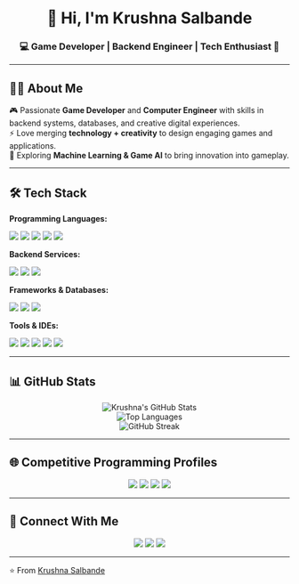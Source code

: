 <h1 align="center">👋 Hi, I'm Krushna Salbande</h1>  
<h3 align="center">💻 Game Developer | Backend Engineer | Tech Enthusiast 🚀</h3>  

---

## 🧑‍💻 About Me  
🎮 Passionate **Game Developer** and **Computer Engineer** with skills in backend systems, databases, and creative digital experiences.  
⚡ Love merging **technology + creativity** to design engaging games and applications.  
🌱 Exploring **Machine Learning & Game AI** to bring innovation into gameplay.  

---

## 🛠️ Tech Stack  

**Programming Languages:**  
<p align="left">
<img src="https://img.shields.io/badge/C-00599C?style=for-the-badge&logo=c" />
<img src="https://img.shields.io/badge/C++-00599C?style=for-the-badge&logo=c%2B%2B" />
<img src="https://img.shields.io/badge/Java-orange?style=for-the-badge&logo=java" />
<img src="https://img.shields.io/badge/C%23-239120?style=for-the-badge&logo=c-sharp" />
<img src="https://img.shields.io/badge/Python-3776AB?style=for-the-badge&logo=python" />
</p>

**Backend Services:**  
<p align="left">
<img src="https://img.shields.io/badge/Photon%20Network-2E77BC?style=for-the-badge" />
<img src="https://img.shields.io/badge/Mirror-grey?style=for-the-badge" />
<img src="https://img.shields.io/badge/PlayFab-orange?style=for-the-badge" />
</p>

**Frameworks & Databases:**  
<p align="left">
<img src="https://img.shields.io/badge/SpringBoot-6DB33F?style=for-the-badge&logo=springboot" />
<img src="https://img.shields.io/badge/MySQL-4479A1?style=for-the-badge&logo=mysql" />
<img src="https://img.shields.io/badge/Oracle-F80000?style=for-the-badge&logo=oracle" />
</p>

**Tools & IDEs:**  
<p align="left">
<img src="https://img.shields.io/badge/VS%20Code-007ACC?style=for-the-badge&logo=visual-studio-code" />
<img src="https://img.shields.io/badge/IntelliJ%20IDEA-000000?style=for-the-badge&logo=intellij-idea" />
<img src="https://img.shields.io/badge/Unity-000000?style=for-the-badge&logo=unity" />
<img src="https://img.shields.io/badge/GitHub-181717?style=for-the-badge&logo=github" />
<img src="https://img.shields.io/badge/Google%20Colab-F9AB00?style=for-the-badge&logo=googlecolab" />
</p>

---

## 📊 GitHub Stats  

<div align="center">  

![Krushna's GitHub Stats](https://github-readme-stats.vercel.app/api?username=Krushna0304&show_icons=true&theme=radical&hide_border=true)  
![Top Languages](https://github-readme-stats.vercel.app/api/top-langs/?username=Krushna0304&layout=compact&theme=radical&hide_border=true)  
![GitHub Streak](https://streak-stats.demolab.com/?user=Krushna0304&theme=radical&hide_border=true)  

</div>  

---

## 🌐 Competitive Programming Profiles  

<p align="center">
<a href="https://www.geeksforgeeks.org/user/krushnasal7bdh/"><img src="https://img.shields.io/badge/GeeksforGeeks-2F8D46?style=for-the-badge&logo=geeksforgeeks&logoColor=white"></a>
<a href="https://www.codechef.com/users/krushna0304"><img src="https://img.shields.io/badge/CodeChef-5B4638?style=for-the-badge&logo=codechef&logoColor=white"></a>
<a href="https://www.hackerrank.com/profile/Krushna0304"><img src="https://img.shields.io/badge/HackerRank-2EC866?style=for-the-badge&logo=hackerrank&logoColor=white"></a>
<a href="https://leetcode.com/u/krushnasalbande2004/"><img src="https://img.shields.io/badge/LeetCode-FFA116?style=for-the-badge&logo=leetcode&logoColor=white"></a>
</p>

---

## 🔗 Connect With Me  

<p align="center">
<a href="https://github.com/Krushna0304"><img src="https://img.shields.io/badge/GitHub-181717?style=for-the-badge&logo=github"></a>
<a href="https://www.linkedin.com/in/krushna-salbande-680952250"><img src="https://img.shields.io/badge/LinkedIn-blue?style=for-the-badge&logo=linkedin"></a>
<a href="https://sketchfab.com/krunity"><img src="https://img.shields.io/badge/Sketchfab-1CAAD9?style=for-the-badge&logo=sketchfab&logoColor=white"></a>
</p>  

---

⭐️ From [Krushna Salbande](https://github.com/Krushna0304)
